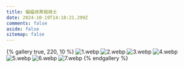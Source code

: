 ```yaml
---
title: 蝙蝠侠黑暗骑士
date: 2024-10-19T14:18:21.299Z
comments: false
aside: false
sitemap: false
---
```


{% gallery true, 220, 10 %}
![1.webp](https://cdn.jsdmirror.com/gh/bilibiliworld/picgo@main/pixpin/蝙蝠侠黑暗骑士/1.webp)
![2.webp](https://cdn.jsdmirror.com/gh/bilibiliworld/picgo@main/pixpin/蝙蝠侠黑暗骑士/2.webp)
![3.webp](https://cdn.jsdmirror.com/gh/bilibiliworld/picgo@main/pixpin/蝙蝠侠黑暗骑士/3.webp)
![4.webp](https://cdn.jsdmirror.com/gh/bilibiliworld/picgo@main/pixpin/蝙蝠侠黑暗骑士/4.webp)
![5.webp](https://cdn.jsdmirror.com/gh/bilibiliworld/picgo@main/pixpin/蝙蝠侠黑暗骑士/5.webp)
![6.webp](https://cdn.jsdmirror.com/gh/bilibiliworld/picgo@main/pixpin/蝙蝠侠黑暗骑士/6.webp)
![7.webp](https://cdn.jsdmirror.com/gh/bilibiliworld/picgo@main/pixpin/蝙蝠侠黑暗骑士/7.webp)
{% endgallery %}

